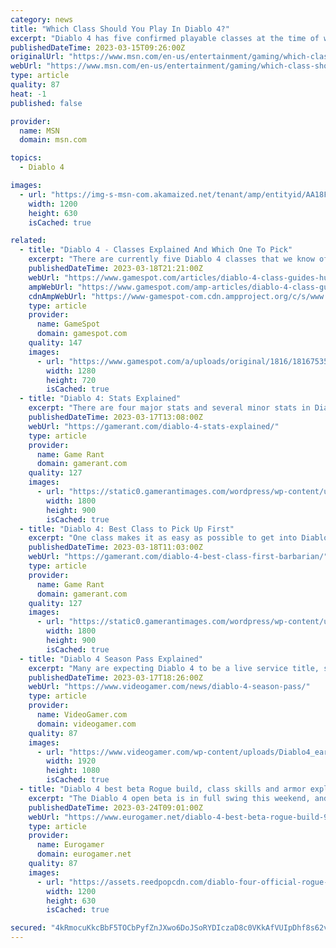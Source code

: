 ```yaml
---
category: news
title: "Which Class Should You Play In Diablo 4?"
excerpt: "Diablo 4 has five confirmed playable classes at the time of writing: Barbarian, Rogue, Necromancer, Sorceress, and Druid. While these are the classes that we are aware of at the moment, and the ..."
publishedDateTime: 2023-03-15T09:26:00Z
originalUrl: "https://www.msn.com/en-us/entertainment/gaming/which-class-should-you-play-in-diablo-4/ar-AA18FEZ7"
webUrl: "https://www.msn.com/en-us/entertainment/gaming/which-class-should-you-play-in-diablo-4/ar-AA18FEZ7"
type: article
quality: 87
heat: -1
published: false

provider:
  name: MSN
  domain: msn.com

topics:
  - Diablo 4

images:
  - url: "https://img-s-msn-com.akamaized.net/tenant/amp/entityid/AA18Fr3S.img?h=630&w=1200&m=6&q=60&o=t&l=f&f=jpg&x=435&y=56"
    width: 1200
    height: 630
    isCached: true

related:
  - title: "Diablo 4 - Classes Explained And Which One To Pick"
    excerpt: "There are currently five Diablo 4 classes that we know of. These are the Barbarian, Rogue, Sorcerer, Necromancer, and Druid. Each has unique mechanics that allow for varied gameplay, namely their ..."
    publishedDateTime: 2023-03-18T21:21:00Z
    webUrl: "https://www.gamespot.com/articles/diablo-4-class-guides-hub/1100-6512461/"
    ampWebUrl: "https://www.gamespot.com/amp-articles/diablo-4-class-guides-hub/1100-6512461/"
    cdnAmpWebUrl: "https://www-gamespot-com.cdn.ampproject.org/c/s/www.gamespot.com/amp-articles/diablo-4-class-guides-hub/1100-6512461/"
    type: article
    provider:
      name: GameSpot
      domain: gamespot.com
    quality: 147
    images:
      - url: "https://www.gamespot.com/a/uploads/original/1816/18167535/4114184-diablo4classhubguide-.jpg"
        width: 1280
        height: 720
        isCached: true
  - title: "Diablo 4: Stats Explained"
    excerpt: "There are four major stats and several minor stats in Diablo 4, and players will want to know what each of them does to level with a plan. Dexterity gives an additional chance to a player's dodge ..."
    publishedDateTime: 2023-03-17T13:08:00Z
    webUrl: "https://gamerant.com/diablo-4-stats-explained/"
    type: article
    provider:
      name: Game Rant
      domain: gamerant.com
    quality: 127
    images:
      - url: "https://static0.gamerantimages.com/wordpress/wp-content/uploads/2023/03/stats-diablo-4-explained-01.jpg"
        width: 1800
        height: 900
        isCached: true
  - title: "Diablo 4: Best Class to Pick Up First"
    excerpt: "One class makes it as easy as possible to get into Diablo 4, especially for players that are entirely new to the franchise. There are no restrictions on which class can be chosen first in Diablo 4."
    publishedDateTime: 2023-03-18T11:03:00Z
    webUrl: "https://gamerant.com/diablo-4-best-class-first-barbarian/"
    type: article
    provider:
      name: Game Rant
      domain: gamerant.com
    quality: 127
    images:
      - url: "https://static0.gamerantimages.com/wordpress/wp-content/uploads/2023/03/diablo-4-beta-queues.jpg"
        width: 1800
        height: 900
        isCached: true
  - title: "Diablo 4 Season Pass Explained"
    excerpt: "Many are expecting Diablo 4 to be a live service title, so players are naturally wondering about the Season Pass that’s available with the game. NOW READ: Is Diablo Immortal different than Diablo 4?"
    publishedDateTime: 2023-03-17T18:26:00Z
    webUrl: "https://www.videogamer.com/news/diablo-4-season-pass/"
    type: article
    provider:
      name: VideoGamer.com
      domain: videogamer.com
    quality: 87
    images:
      - url: "https://www.videogamer.com/wp-content/uploads/Diablo4_earlyaccess.jpg"
        width: 1920
        height: 1080
        isCached: true
  - title: "Diablo 4 best beta Rogue build, class skills and armor explained"
    excerpt: "The Diablo 4 open beta is in full swing this weekend, and with that comes your chance to play your desired character class to get a feel for what the game may be like when it's fully released, ..."
    publishedDateTime: 2023-03-24T09:01:00Z
    webUrl: "https://www.eurogamer.net/diablo-4-best-beta-rogue-build-9337"
    type: article
    provider:
      name: Eurogamer
      domain: eurogamer.net
    quality: 87
    images:
      - url: "https://assets.reedpopcdn.com/diablo-four-official-rogue-class-character-art.jpg/BROK/thumbnail/1200x630/diablo-four-official-rogue-class-character-art.jpg"
        width: 1200
        height: 630
        isCached: true

secured: "4kRmocuKkcBbF5TOCbPyfZnJXwo6DoJSoRYDIczaD8c0VKkAfVUIpDhf8s62vtJg9xv8TYgMHpRLT0kjt9a/fPBoMdOdrqsMrjhPQTeE1SGA6ZVENjco7momYav1DDgzuEXotAf9uxOusKfnmS6t2oMu9vhB2LnzVD+zzHBsJQTp2m0P0iOLRr61rtlkHj3FOoFZdJ2lGlpWiMDcNP/imC6VAA2Duvh4gywnMTuXEuENzfn1MBBwqyASwKD7I8AEaZClqSZVpoH2zUBJRigCQidTw/DB0l8AAz4dO4O6nEMpPKUCo+7mctzJwXYwfIxJNLM/P71wk+wb1P5IzUkFqrR+V3yvLRuE0md+GnFAiK8=;1ooNtSfqDGeUXJvUhZhJmA=="
---
```


